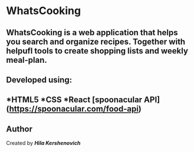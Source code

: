 # WhatsCooking
WhatsCooking is a web application that helps you search and organize recipes. Together with helpufl tools to create shopping lists and weekly meal-plan. 
---
## Developed using:

*HTML5
*CSS
*React
[spoonacular API] (https://spoonacular.com/food-api)
---
## Author
Created by *__Hila Kershenovich__*





